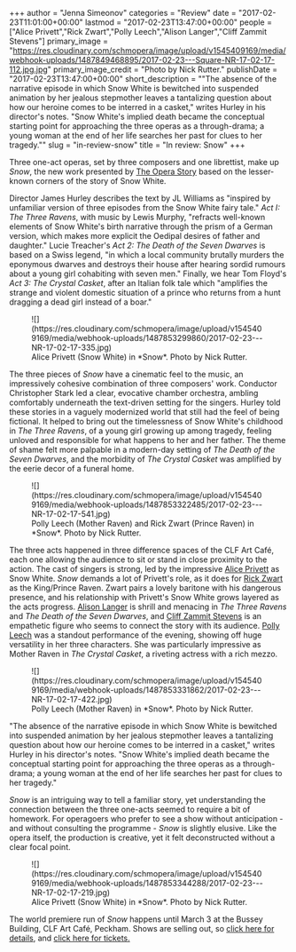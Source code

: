 +++
author = "Jenna Simeonov"
categories = "Review"
date = "2017-02-23T11:01:00+00:00"
lastmod = "2017-02-23T13:47:00+00:00"
people = ["Alice Privett","Rick Zwart","Polly Leech","Alison Langer","Cliff Zammit Stevens"]
primary_image = "https://res.cloudinary.com/schmopera/image/upload/v1545409169/media/webhook-uploads/1487849468895/2017-02-23---Square-NR-17-02-17-112.jpg.jpg"
primary_image_credit = "Photo by Nick Rutter."
publishDate = "2017-02-23T13:47:00+00:00"
short_description = "&quot;The absence of the narrative episode in which Snow White is bewitched into suspended animation by her jealous stepmother leaves a tantalizing question about how our heroine comes to be interred in a casket,&quot; writes Hurley in his director&#039;s notes. &quot;Snow White&#039;s implied death became the conceptual starting point for approaching the three operas as a through-drama; a young woman at the end of her life searches her past for clues to her tragedy.&quot;"
slug = "in-review-snow"
title = "In review: Snow"
+++

Three one-act operas, set by three composers and one librettist, make up *Snow*, the new work presented by [The Opera Story](http://theoperastory.com/) based on the lesser-known corners of the story of Snow White.

Director James Hurley describes the text by JL Williams as "inspired by unfamiliar version of three episodes from the Snow White fairy tale." *Act I: The Three Ravens*, with music by Lewis Murphy, "refracts well-known elements of Snow White's birth narrative through the prism of a German version, which makes more explicit the Oedipal desires of father and daughter." Lucie Treacher's *Act 2: The Death of the Seven Dwarves* is based on a Swiss legend, "in which a local community brutally murders the eponymous dwarves and destroys their house after hearing sordid rumours about a young girl cohabiting with seven men." Finally, we hear Tom Floyd's *Act 3: The Crystal Casket*, after an Italian folk tale which "amplifies the strange and violent domestic situation of a prince who returns from a hunt dragging a dead girl instead of a boar."

<figure data-type="image">
![](https://res.cloudinary.com/schmopera/image/upload/v1545409169/media/webhook-uploads/1487853299860/2017-02-23---NR-17-02-17-335.jpg)
<figcaption>Alice Privett (Snow White) in *Snow*. Photo by Nick Rutter.</figcaption>
</figure>

The three pieces of *Snow* have a cinematic feel to the music, an impressively cohesive combination of three composers' work. Conductor Christopher Stark led a clear, evocative chamber orchestra, ambling comfortably underneath the text-driven setting for the singers. Hurley told these stories in a vaguely modernized world that still had the feel of being fictional. It helped to bring out the timelessness of Snow White's childhood in *The Three Ravens*, of a young girl growing up among tragedy, feeling unloved and responsible for what happens to her and her father. The theme of shame felt more palpable in a modern-day setting of *The Death of the Seven Dwarves*, and the morbidity of *The Crystal Casket* was amplified by the eerie decor of a funeral home.

<figure data-type="image">
![](https://res.cloudinary.com/schmopera/image/upload/v1545409169/media/webhook-uploads/1487853322485/2017-02-23---NR-17-02-17-541.jpg)
<figcaption>Polly Leech (Mother Raven) and Rick Zwart (Prince Raven) in *Snow*. Photo by Nick Rutter.</figcaption>
</figure>

The three acts happened in three difference spaces of the CLF Art Café, each one allowing the audience to sit or stand in close proximity to the action. The cast of singers is strong, led by the impressive [Alice Privett](/scene/people/alice-privett/) as Snow White. *Snow* demands a lot of Privett's role, as it does for [Rick Zwart](/scene/people/rick-zwart/) as the King/Prince Raven. Zwart pairs a lovely baritone with his dangerous presence, and his relationship with Privett's Snow White grows layered as the acts progress. [Alison Langer](/scene/people/alison-langer/) is shrill and menacing in *The Three Ravens* and *The Death of the Seven Dwarves*, and [Cliff Zammit Stevens](/scene/people/cliff-zammit-stevens/) is an empathetic figure who seems to connect the story with its audience. [Polly Leech](/scene/people/polly-leech/) was a standout performance of the evening, showing off huge versatility in her three characters. She was particularly impressive as Mother Raven in *The Crystal Casket*, a riveting actress with a rich mezzo.

<figure data-type="image">
![](https://res.cloudinary.com/schmopera/image/upload/v1545409169/media/webhook-uploads/1487853331862/2017-02-23---NR-17-02-17-422.jpg)
<figcaption>Polly Leech (Mother Raven) in *Snow*. Photo by Nick Rutter.</figcaption>
</figure>

"The absence of the narrative episode in which Snow White is bewitched into suspended animation by her jealous stepmother leaves a tantalizing question about how our heroine comes to be interred in a casket," writes Hurley in his director's notes. "Snow White's implied death became the conceptual starting point for approaching the three operas as a through-drama; a young woman at the end of her life searches her past for clues to her tragedy."

*Snow* is an intriguing way to tell a familiar story, yet understanding the connection between the three one-acts seemed to require a bit of homework. For operagoers who prefer to see a show without anticipation - and without consulting the programme - *Snow* is slightly elusive. Like the opera itself, the production is creative, yet it felt deconstructed without a clear focal point.

<figure data-type="image">
![](https://res.cloudinary.com/schmopera/image/upload/v1545409169/media/webhook-uploads/1487853344288/2017-02-23---NR-17-02-17-219.jpg)
<figcaption>Alice Privett (Snow White) in *Snow*. Photo by Nick Rutter.</figcaption>
</figure>

The world premiere run of *Snow* happens until March 3 at the Bussey Building, CLF Art Café, Peckham. Shows are selling out, so [click here for details](http://theoperastory.com/), and [click here for tickets.](https://www.tickettailor.com/all-tickets/23976/939b/ref/website/)
